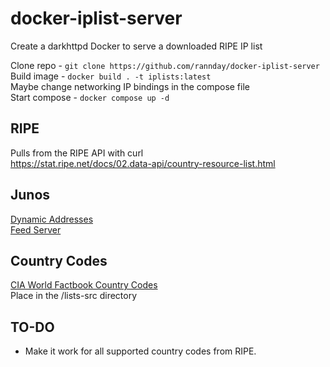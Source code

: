 # docker-iplist-server
Create a darkhttpd Docker to serve a downloaded RIPE IP list  

Clone repo - `git clone https://github.com/rannday/docker-iplist-server`  
Build image - `docker build . -t iplists:latest`  
Maybe change networking IP bindings in the compose file  
Start compose - `docker compose up -d`  

## RIPE
Pulls from the RIPE API with curl    
https://stat.ripe.net/docs/02.data-api/country-resource-list.html
## Junos
[Dynamic Addresses](https://www.juniper.net/documentation/us/en/software/junos/logical-system-security/topics/ref/statement/dynamic-address.html)    
[Feed Server](https://www.juniper.net/documentation/us/en/software/junos/security-policies/topics/ref/statement/security-dynamic-address-feed-server.html)
## Country Codes
[CIA World Factbook Country Codes](https://www.cia.gov/the-world-factbook/references/country-data-codes/)  
Place in the /lists-src directory

## TO-DO
* Make it work for all supported country codes from RIPE.